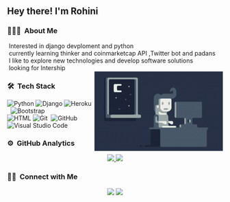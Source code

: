 ## Hey there! I'm Rohini

### 👨🏻‍💻 &nbsp;About Me

 
&nbsp;Interested in django devploment and python\
&nbsp;currently learning thinker and coinmarketcap API ,Twitter bot  and padans\
&nbsp;I like to explore new technologies and develop software solutions\
&nbsp;looking for Intership\
<img alt="Night Coding" src="https://raw.githubusercontent.com/AVS1508/AVS1508/master/assets/Night-Coding.gif" align="right"/>

### 🛠 &nbsp;Tech Stack 

![Python](https://img.shields.io/badge/-Python-05122A?style=flat&logo=python)
![Django](https://img.shields.io/badge/-Django-05122A?style=flat&logo=django&logoColor=092E20)
![Heroku](https://img.shields.io/badge/-heroku-05122A?style=flat&logo=heroku)
&nbsp;
![Bootstrap](https://img.shields.io/badge/-Bootstrap-05122A?style=flat&logo=bootstrap&logoColor=563D7C)\
![HTML](https://img.shields.io/badge/-HTML-05122A?style=flat&logo=HTML5)
![Git](https://img.shields.io/badge/-Git-05122A?style=flat&logo=git)&nbsp;
![GitHub](https://img.shields.io/badge/-GitHub-05122A?style=flat&logo=github)&nbsp;
![Visual Studio Code](https://img.shields.io/badge/-Visual%20Studio%20Code-05122A?style=flat&logo=visual-studio-code&logoColor=007ACC)&nbsp;

### ⚙️ &nbsp;GitHub Analytics 

<p align="center">
<a href="https://github.com/shirsatrohini">
  <img height="180em" src="https://github-readme-stats-eight-theta.vercel.app/api?username=shirsatrohini&show_icons=true&theme=algolia&include_all_commits=true&count_private=true%22/%3E"/>
  <img height="180em" src="https://github-readme-stats-eight-theta.vercel.app/api/top-langs/?username=shirsatrohini&layout=compact&langs_count=8&theme=algolia"/>
</a>
</p>

### 🤝🏻 &nbsp;Connect with Me 

<p align="center">
<a href="www.linkedin.com/in/shirsatrohini98"><img src="https://img.shields.io/badge/-Rohini%20Sunil%20Shirsat-0077B5?style=flat&logo=Linkedin&logoColor=whitee"/></a>
<a href="https://www.instagram.com/rohini.shirsat.180/"><img src="https://img.shields.io/badge/-@rohinis__-E4405F?style=flat&logo=Instagram&logoColor=white"/></a>
</p>



 

